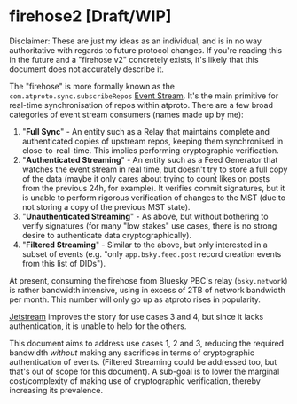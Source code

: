 # firehose2 [Draft/WIP]

Disclaimer: These are just my ideas as an individual, and is in no way authoritative with regards to future protocol changes. If you're reading this in the future and a "firehose v2" concretely exists, it's likely that this document does not accurately describe it. 

The "firehose" is more formally known as the `com.atproto.sync.subscribeRepos` [Event Stream](https://atproto.com/specs/event-stream). It's the main primitive for real-time synchronisation of repos within atproto. There are a few broad categories of event stream consumers (names made up by me):

1. "**Full Sync**" - An entity such as a Relay that maintains complete and authenticated copies of upstream repos, keeping them synchronised in close-to-real-time. This implies performing cryptographic verification.
2. "**Authenticated Streaming**" - An entity such as a Feed Generator that watches the event stream in real time, but doesn't try to store a full copy of the data (maybe it only cares about trying to count likes on posts from the previous 24h, for example). It verifies commit signatures, but it is unable to perform rigorous verification of changes to the MST (due to not storing a copy of the previous MST state).
3. "**Unauthenticated Streaming**" - As above, but without bothering to verify signatures (for many "low stakes" use cases, there is no strong desire to authenticate data cryptographically).
4. "**Filtered Streaming**" - Similar to the above, but only interested in a subset of events (e.g. "only `app.bsky.feed.post` record creation events from this list of DIDs").

At present, consuming the firehose from Bluesky PBC's relay (`bsky.network`) is rather bandwidth intensive, using in excess of 2TB of network bandwidth per month. This number will only go up as atproto rises in popularity.

[Jetstream](https://docs.bsky.app/blog/jetstream) improves the story for use cases 3 and 4, but since it lacks authentication, it is unable to help for the others.

This document aims to address use cases 1, 2 and 3, reducing the required bandwidth *without* making any sacrifices in terms of cryptographic authentication of events. (Filtered Streaming could be addressed too, but that's out of scope for this document). A sub-goal is to lower the marginal cost/complexity of making use of cryptographic verification, thereby increasing its prevalence.
